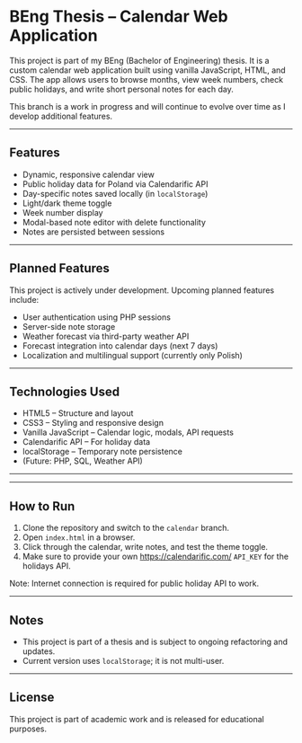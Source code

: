 # BEng Thesis – Calendar Web Application

This project is part of my BEng (Bachelor of Engineering) thesis. It is a custom calendar web application built using vanilla JavaScript, HTML, and CSS. The app allows users to browse months, view week numbers, check public holidays, and write short personal notes for each day.

This branch is a work in progress and will continue to evolve over time as I develop additional features.

---

## Features

- Dynamic, responsive calendar view  
- Public holiday data for Poland via Calendarific API  
- Day-specific notes saved locally (in `localStorage`)  
- Light/dark theme toggle  
- Week number display  
- Modal-based note editor with delete functionality  
- Notes are persisted between sessions  

---

## Planned Features

This project is actively under development. Upcoming planned features include:

- User authentication using PHP sessions  
- Server-side note storage  
- Weather forecast via third-party weather API  
- Forecast integration into calendar days (next 7 days)  
- Localization and multilingual support (currently only Polish)  

---

## Technologies Used

- HTML5 – Structure and layout  
- CSS3 – Styling and responsive design  
- Vanilla JavaScript – Calendar logic, modals, API requests  
- Calendarific API – For holiday data  
- localStorage – Temporary note persistence  
- (Future: PHP, SQL, Weather API)  

---


---

## How to Run

1. Clone the repository and switch to the `calendar` branch.  
2. Open `index.html` in a browser.  
3. Click through the calendar, write notes, and test the theme toggle.  
4. Make sure to provide your own https://calendarific.com/ `API_KEY` for the holidays API.

Note: Internet connection is required for public holiday API to work.

---

## Notes

- This project is part of a thesis and is subject to ongoing refactoring and updates.  
- Current version uses `localStorage`; it is not multi-user.   

---

## License

This project is part of academic work and is released for educational purposes.


